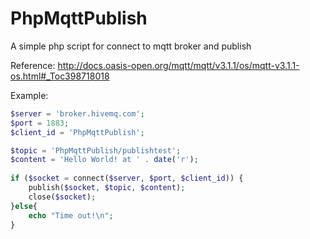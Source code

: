 # PhpMqttPublish
A simple php script for connect to mqtt broker and publish

Reference: http://docs.oasis-open.org/mqtt/mqtt/v3.1.1/os/mqtt-v3.1.1-os.html#_Toc398718018

Example:

```php
$server = 'broker.hivemq.com';
$port = 1883;
$client_id = 'PhpMqttPublish';

$topic = 'PhpMqttPublish/publishtest';
$content = 'Hello World! at ' . date('r');
    
if ($socket = connect($server, $port, $client_id)) {
    publish($socket, $topic, $content);
    close($socket);
}else{
    echo "Time out!\n";
}
```
